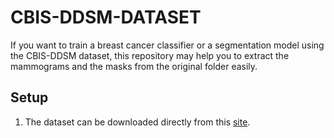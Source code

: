 # CBIS-DDSM-DATASET
If you want to train a breast cancer classifier or a segmentation model using the CBIS-DDSM  dataset, this repository may help you to extract the mammograms and the masks from the original folder easily.

## Setup
1. The dataset can be downloaded directly from this [site](https://wiki.cancerimagingarchive.net/pages/viewpage.action?pageId=22516629).
